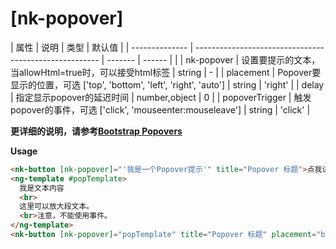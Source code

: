 # [nk-popover]

| 属性           | 说明                                                   | 类型    | 默认值 |
| -------------- | ------------------------------------------------------ | ------- | ------ |  |
| nk-popover     | 设置要提示的文本，当allowHtml=true时，可以接受html标签 | string  | -      |
| placement      | Popover要显示的位置，可选 ['top', 'bottom', 'left', 'right', 'auto'] | string | 'right'  |
| delay          | 指定显示popover的延迟时间                                       | number,object | 0 |
| popoverTrigger | 触发popover的事件，可选 ['click', 'mouseenter:mouseleave'] | string | 'click' |

**更详细的说明，请参考[Bootstrap Popovers](http://v3.bootcss.com/javascript/#popovers)**

**Usage**

```html
<nk-button [nk-popover]="'我是一个Popover提示'" title="Popover 标题">点我试试</nk-button>
<ng-template #popTemplate>
  我是文本内容
  <br>
  这里可以放大段文本。
  <br>注意，不能使用事件。
</ng-template>
<nk-button [nk-popover]="popTemplate" title="Popover 标题" placement="bottom" [allowHtml]="allowHtml">点我试试</nk-button>
```
